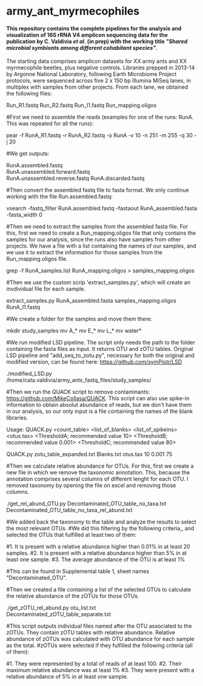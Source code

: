 # army_ant_myrmecophiles

#### This repository contains the complete pipelines for the analysis and visualization of 16S rRNA V4 amplicon sequencing data for the publication by C. Valdivia *et al.* (in prep) with the working title *"Shared microbial symbionts among different cohabitant species"*.  
  
The starting data comprises amplicon datasets for XX army ants and XX myrmecophile beetles, plus negative controls. Libraries prepped in 2013-14 by Argonne National Laboratory, following Earth Microbiome Project protocols, were sequenced across five 2 x 150 bp Illumina MiSeq lanes, in multiplex with samples from other projects. From each lane, we obtained the following files:

Run_R1.fastq
Run_R2.fastq
Run_I1.fastq
Run_mapping.oligos


#First we need to assemble the reads (examples for one of the runs: RunA. This was repeated for all the runs):

pear -f RunA_R1.fastq -r RunA_R2.fastq -o RunA -v 10 -n 251 -m 255 -q 30 -j 20 

#We get outputs:

RunA.assembled.fastq  
RunA.unassembled.forward.fastq  
RunA.unassembled.reverse.fastq
RunA.discarded.fastq

#Then convert the assembled fastq file to fasta format. We only continue working with the file Run.assembled.fastq:

vsearch -fastq_filter RunA.assembled.fastq -fastaout RunA_assembled.fasta -fasta_width 0

#Then we need to extract the samples from the assembled fasta file. For this, first we need to create a Run_mapping.oligos file that only contains the samples for our analysis, since the runs also have samples from other projects. We have a file with a list containing the names of our samples, and we use it to extract the information for those samples from the Run_mapping.oligos file. 

grep -f RunA_samples.list RunA_mapping.oligos > samples_mapping.oligos

#Then we use the custom scrip 'extract_samples.py', which will create an invdividual file for each sample. 

extract_samples.py RunA_assembled.fasta samples_mapping.oligos RunA_I1.fastq

#We create a folder for the samples and move them there:

mkdir study_samples
mv A_*
mv E_*
mv L_*
mv water*

#We run modified LSD pipeline. The script only needs the path to the folder containing the fasta files as input. It returns OTU and zOTU tables. Original LSD pipeline and "add_seq_to_zotu.py", necessary for both the original and modified version, can be found here: https://github.com/symPiotr/LSD

./modified_LSD.py /home/cata.valdivia/army_ants_fastq_files/study_samples/

#Then we run the QUACK script to remove contaminants: https://github.com/MikeCollasa/QUACK. This script can also use spike-in information to obtain absolut abundance of reads, but we don't have them in our analysis, so our only input is a file containing the names of the blank libraries. 

Usage: QUACK.py <count_table> <list_of_blanks> <list_of_spikeins> <otus.tax> <ThresholdA; recommended value 10> <ThresholdB; recommended value 0.001> <ThresholdC; recommended value 80>

QUACK.py zotu_table_expanded.txt Blanks.txt otus.tax 10 0.001 75

#Then we calculate relative abundance for OTUs. For this, first we create a new file in which we remove the taxonomic annotation. This, because the annotation comprises several columns of different lenght for each OTU. I removed taxonomy by opening the file on excel and removing those columns.

./get_rel_abund_OTU.py Decontaminated_OTU_table_no_taxa.txt Decontaminated_OTU_table_no_taxa_rel_abund.txt

#We added back the taxonomy to the table and analyze the results to select the most relevant OTUs. 
#We did this filtering by the following criteria,, and selected the OTUs that fulfilled at least two of them:

#1. It is present with a relative abundance higher than 0.01% in at least 20 samples.
#2. It is present with a relative abundance higher than 5% in at least one sample. 
#3. The average abundance of the OTU is at least 1%

#This can be found in Supplemental table 1, sheet names "Decontaminated_OTU".

#Then we created a file containing a list of the selected OTUs to calculate the relative abundance of the zOTUs for those OTUs. 

./get_zOTU_rel_abund.py otu_list.txt Decontaminated_zOTU_table_separate.txt

#This script outputs individual files named after the OTU associated to the zOTUs. They contain zOTU tables with relative abundance. Relative abundance of zOTUs was calculated with OTU abundance for each sample as the total. 
#zOTUs were selected if they fulfilled the following criteria (all of them):

#1. They were represented by a total of reads of at least 100. 
#2. Their maximum relative abundance was at least 1%
#3. They were present with a relative abundance of 5% in at least one sample.
